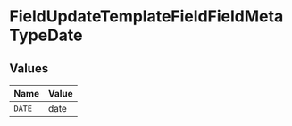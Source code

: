 # FieldUpdateTemplateFieldFieldMetaTypeDate


## Values

| Name   | Value  |
| ------ | ------ |
| `DATE` | date   |
